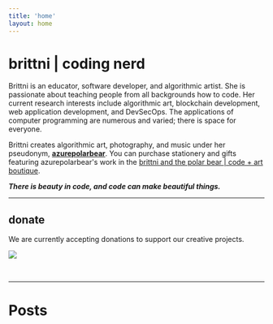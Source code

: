 ```yaml
---
title: 'home'
layout: home
---
```


# brittni | coding nerd

Brittni is an educator, software developer, and algorithmic artist.
She is passionate about teaching people from all backgrounds how to code.
Her current research interests include algorithmic art, blockchain development, web application development,
and DevSecOps. The applications of computer programming are numerous and varied; there is space for everyone.

Brittni creates algorithmic art, photography, and music under her pseudonym, [**azurepolarbear**](https://azurepolarbear.github.io/).
You can purchase stationery and gifts featuring azurepolarbear's work in the [brittni and the polar bear | code + art boutique](https://brittniandthepolarbear.com/).

***There is beauty in code, and code can make beautiful things.***

----

## donate

We are currently accepting donations to support our creative projects.

<div>
  <p>
    <a href="https://www.buymeacoffee.com/brittniandthepolarbear"><img src="https://img.buymeacoffee.com/button-api/?text=Buy me a coffee&emoji=☕&slug=brittniandthepolarbear&button_colour=8828dc&font_colour=ffffff&font_family=Inter&outline_colour=ffffff&coffee_colour=FFDD00" /></a>
  </p>

  <p>
    <script type='text/javascript' src='https://storage.ko-fi.com/cdn/widget/Widget_2.js'></script><script type='text/javascript'>kofiwidget2.init('Support me on Ko-fi', '8828dc', 'O5O717Q6YA');kofiwidget2.draw();</script>
  </p>
<br/>
</div>

----

# Posts
